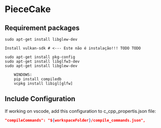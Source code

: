 # PieceCake

## Requirement packages

```console
sudo apt-get install libglew-dev  

Install vulkan-sdk # <--- Este não é instalação!!! TODO TODO

sudo apt-get install pkg-config
sudo apt-get install libglfw3-dev
sudo apt-get install libglew-dev
```

```console
    WINDOWS:
    pip install compiledb
    vcpkg install libigl[glfw]
```

## Include Configuration

If working on vscode, add this configuration to c_cpp_propertis.json file:

```json
"compileCommands": "${workspaceFolder}/compile_commands.json",
```
